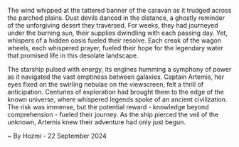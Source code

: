 
The wind whipped at the tattered banner of the caravan as it trudged across the parched plains. Dust devils danced in the distance, a ghostly reminder of the unforgiving desert they traversed. For weeks, they had journeyed under the burning sun, their supplies dwindling with each passing day. Yet, whispers of a hidden oasis fueled their resolve. Each creak of the wagon wheels, each whispered prayer, fueled their hope for the legendary water that promised life in this desolate landscape.

The starship pulsed with energy, its engines humming a symphony of power as it navigated the vast emptiness between galaxies. Captain Artemis, her eyes fixed on the swirling nebulae on the viewscreen, felt a thrill of anticipation. Centuries of exploration had brought them to the edge of the known universe, where whispered legends spoke of an ancient civilization.  The risk was immense, but the potential reward - knowledge beyond comprehension - fueled their journey.  As the ship pierced the veil of the unknown, Artemis knew their adventure had only just begun. 

~ By Hozmi - 22 September 2024
